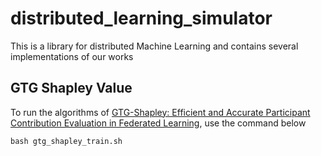 # distributed_learning_simulator

This is a library for distributed Machine Learning and contains several implementations of our works

## GTG Shapley Value

To run the algorithms of [GTG-Shapley: Efficient and Accurate Participant Contribution Evaluation in Federated Learning](https://dl.acm.org/doi/pdf/10.1145/3501811), use the command below

```
bash gtg_shapley_train.sh
```
